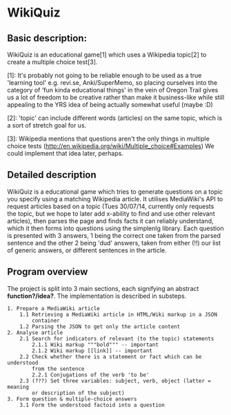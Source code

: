 # WikiQuiz


## Basic description:

WikiQuiz is an educational game[1] which uses a Wikipedia topic[2] to create a
multiple choice test[3].

[1]: It's probably not going to be reliable enough to be used as a true
     'learning tool' e.g. revi.se, Anki/SuperMemo, so placing ourselves into
     the category of 'fun kinda educational things' in the vein of Oregon Trail
     gives us a lot of freedom to be creative rather than make it business-like
     while still appealing to the YRS idea of being actually somewhat useful
     (maybe :D)

[2]: 'topic' can include different words (articles) on the same topic, which is
     a sort of stretch goal for us.

[3]: Wikipedia mentions that questions aren't the only things in multiple
     choice tests (http://en.wikipedia.org/wiki/Multiple_choice#Examples)
     We could implement that idea later, perhaps.


## Detailed description

WikiQuiz is a educational game which tries to generate questions on a topic you
specify using a matching Wikipedia article. It utilises MediaWiki's API to
request articles based on a topic (Tues 30/07/14, currently only requests the
topic, but we hope to later add x-ability to find and use other relevant
articles), then parses the page and finds facts it can reliably understand,
which it then forms into questions using the simplenlg library. Each question
is presented with 3 answers, 1 being the correct one taken from the parsed
sentence and the other 2 being 'dud' answers, taken from either (!!) our list
of generic answers, or different sentences in the article.


## Program overview

The project is split into 3 main sections, each signifying an abstract **function?/idea?**.
The implementation is described in substeps.

    1. Prepare a MediaWiki article
        1.1 Retrieving a MediaWiki article in HTML/Wiki markup in a JSON
            container
        1.2 Parsing the JSON to get only the article content
    2. Analyse article
        2.1 Search for indicators of relevant (to the topic) statements
            2.1.1 Wiki markup """bold""" -- important
            2.1.2 Wiki markup [[link]] -- important
        2.2 Check whether there is a statement or fact which can be understood
            from the sentence
            2.2.1 Conjugations of the verb 'to be'
        2.3 (???) Set three variables: subject, verb, object (latter = meaning
            or description of the subject)
    3. Form question & multiple-choice answers
        3.1 Form the understood factoid into a question
